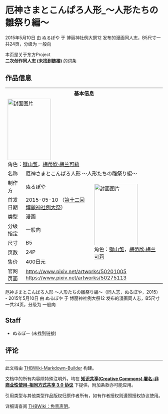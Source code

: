 # 厄神さまとこんぱろ人形_～人形たちの雛祭り編～

<!-- source html: G:\repos\THBWiki-Markdown-Builder\THBWikiMarkdown\Temp\main\f\f0\ns0%3A%E5%8E%84%E7%A5%9E%E3%81%95%E3%81%BE%E3%81%A8%E3%81%93%E3%82%93%E3%81%B1%E3%82%8D%E4%BA%BA%E5%BD%A2_%EF%BD%9E%E4%BA%BA%E5%BD%A2%E3%81%9F%E3%81%A1%E3%81%AE%E9%9B%9B%E7%A5%AD%E3%82%8A%E7%B7%A8%EF%BD%9E.html -->

2015年5月10日 由 ぬるぽや 于 博丽神社例大祭12 发布的漫画同人志，B5尺寸一共24页，分级为 一般向

本页是关于东方Project  
 **二次创作同人志 (未找到链接)** 的词条

## 作品信息

<table><tbody><tr><th colspan="3">基本信息</th></tr><tr><td class="cover-artwork-mobile" colspan="2"><a href="./文件-厄神さまとこんぱろ人形_～人形たちの雛祭り編～封面.png.md" class="image" title="封面图片"><img alt="封面图片" src="https://upload.thwiki.cc/thumb/5/51/%E5%8E%84%E7%A5%9E%E3%81%95%E3%81%BE%E3%81%A8%E3%81%93%E3%82%93%E3%81%B1%E3%82%8D%E4%BA%BA%E5%BD%A2_%EF%BD%9E%E4%BA%BA%E5%BD%A2%E3%81%9F%E3%81%A1%E3%81%AE%E9%9B%9B%E7%A5%AD%E3%82%8A%E7%B7%A8%EF%BD%9E%E5%B0%81%E9%9D%A2.png/138px-%E5%8E%84%E7%A5%9E%E3%81%95%E3%81%BE%E3%81%A8%E3%81%93%E3%82%93%E3%81%B1%E3%82%8D%E4%BA%BA%E5%BD%A2_%EF%BD%9E%E4%BA%BA%E5%BD%A2%E3%81%9F%E3%81%A1%E3%81%AE%E9%9B%9B%E7%A5%AD%E3%82%8A%E7%B7%A8%EF%BD%9E%E5%B0%81%E9%9D%A2.png" decoding="async" loading="lazy" width="138" height="196" srcset="https://upload.thwiki.cc/thumb/5/51/%E5%8E%84%E7%A5%9E%E3%81%95%E3%81%BE%E3%81%A8%E3%81%93%E3%82%93%E3%81%B1%E3%82%8D%E4%BA%BA%E5%BD%A2_%EF%BD%9E%E4%BA%BA%E5%BD%A2%E3%81%9F%E3%81%A1%E3%81%AE%E9%9B%9B%E7%A5%AD%E3%82%8A%E7%B7%A8%EF%BD%9E%E5%B0%81%E9%9D%A2.png/208px-%E5%8E%84%E7%A5%9E%E3%81%95%E3%81%BE%E3%81%A8%E3%81%93%E3%82%93%E3%81%B1%E3%82%8D%E4%BA%BA%E5%BD%A2_%EF%BD%9E%E4%BA%BA%E5%BD%A2%E3%81%9F%E3%81%A1%E3%81%AE%E9%9B%9B%E7%A5%AD%E3%82%8A%E7%B7%A8%EF%BD%9E%E5%B0%81%E9%9D%A2.png 1.5x, https://upload.thwiki.cc/thumb/5/51/%E5%8E%84%E7%A5%9E%E3%81%95%E3%81%BE%E3%81%A8%E3%81%93%E3%82%93%E3%81%B1%E3%82%8D%E4%BA%BA%E5%BD%A2_%EF%BD%9E%E4%BA%BA%E5%BD%A2%E3%81%9F%E3%81%A1%E3%81%AE%E9%9B%9B%E7%A5%AD%E3%82%8A%E7%B7%A8%EF%BD%9E%E5%B0%81%E9%9D%A2.png/277px-%E5%8E%84%E7%A5%9E%E3%81%95%E3%81%BE%E3%81%A8%E3%81%93%E3%82%93%E3%81%B1%E3%82%8D%E4%BA%BA%E5%BD%A2_%EF%BD%9E%E4%BA%BA%E5%BD%A2%E3%81%9F%E3%81%A1%E3%81%AE%E9%9B%9B%E7%A5%AD%E3%82%8A%E7%B7%A8%EF%BD%9E%E5%B0%81%E9%9D%A2.png 2x" data-file-width="891" data-file-height="1261"></a><div class="cover-char">角色：<a href="./键山雏.md" title="键山雏">键山雏</a>，<a href="./梅蒂欣·梅兰可莉.md" title="梅蒂欣·梅兰可莉">梅蒂欣·梅兰可莉</a></div></td>
</tr><tr><td class="label">名称</td><td colspan="2"> 厄神さまとこんぱろ人形 ～人形たちの雛祭り編～ </td></tr><tr><td class="label">制作方</td><td><a href="./ぬるぽや.md" title="ぬるぽや">ぬるぽや</a></td><td class="cover-artwork" rowspan="7" style="min-width:196px;"><a href="./文件-厄神さまとこんぱろ人形_～人形たちの雛祭り編～封面.png.md" class="image" title="封面图片"><img alt="封面图片" src="https://upload.thwiki.cc/thumb/5/51/%E5%8E%84%E7%A5%9E%E3%81%95%E3%81%BE%E3%81%A8%E3%81%93%E3%82%93%E3%81%B1%E3%82%8D%E4%BA%BA%E5%BD%A2_%EF%BD%9E%E4%BA%BA%E5%BD%A2%E3%81%9F%E3%81%A1%E3%81%AE%E9%9B%9B%E7%A5%AD%E3%82%8A%E7%B7%A8%EF%BD%9E%E5%B0%81%E9%9D%A2.png/138px-%E5%8E%84%E7%A5%9E%E3%81%95%E3%81%BE%E3%81%A8%E3%81%93%E3%82%93%E3%81%B1%E3%82%8D%E4%BA%BA%E5%BD%A2_%EF%BD%9E%E4%BA%BA%E5%BD%A2%E3%81%9F%E3%81%A1%E3%81%AE%E9%9B%9B%E7%A5%AD%E3%82%8A%E7%B7%A8%EF%BD%9E%E5%B0%81%E9%9D%A2.png" decoding="async" loading="lazy" width="138" height="196" srcset="https://upload.thwiki.cc/thumb/5/51/%E5%8E%84%E7%A5%9E%E3%81%95%E3%81%BE%E3%81%A8%E3%81%93%E3%82%93%E3%81%B1%E3%82%8D%E4%BA%BA%E5%BD%A2_%EF%BD%9E%E4%BA%BA%E5%BD%A2%E3%81%9F%E3%81%A1%E3%81%AE%E9%9B%9B%E7%A5%AD%E3%82%8A%E7%B7%A8%EF%BD%9E%E5%B0%81%E9%9D%A2.png/208px-%E5%8E%84%E7%A5%9E%E3%81%95%E3%81%BE%E3%81%A8%E3%81%93%E3%82%93%E3%81%B1%E3%82%8D%E4%BA%BA%E5%BD%A2_%EF%BD%9E%E4%BA%BA%E5%BD%A2%E3%81%9F%E3%81%A1%E3%81%AE%E9%9B%9B%E7%A5%AD%E3%82%8A%E7%B7%A8%EF%BD%9E%E5%B0%81%E9%9D%A2.png 1.5x, https://upload.thwiki.cc/thumb/5/51/%E5%8E%84%E7%A5%9E%E3%81%95%E3%81%BE%E3%81%A8%E3%81%93%E3%82%93%E3%81%B1%E3%82%8D%E4%BA%BA%E5%BD%A2_%EF%BD%9E%E4%BA%BA%E5%BD%A2%E3%81%9F%E3%81%A1%E3%81%AE%E9%9B%9B%E7%A5%AD%E3%82%8A%E7%B7%A8%EF%BD%9E%E5%B0%81%E9%9D%A2.png/277px-%E5%8E%84%E7%A5%9E%E3%81%95%E3%81%BE%E3%81%A8%E3%81%93%E3%82%93%E3%81%B1%E3%82%8D%E4%BA%BA%E5%BD%A2_%EF%BD%9E%E4%BA%BA%E5%BD%A2%E3%81%9F%E3%81%A1%E3%81%AE%E9%9B%9B%E7%A5%AD%E3%82%8A%E7%B7%A8%EF%BD%9E%E5%B0%81%E9%9D%A2.png 2x" data-file-width="891" data-file-height="1261"></a><div class="cover-char">角色：<a href="./键山雏.md" title="键山雏">键山雏</a>，<a href="./梅蒂欣·梅兰可莉.md" title="梅蒂欣·梅兰可莉">梅蒂欣·梅兰可莉</a></div></td>
</tr><tr><td class="label">首发日期</td><td>2015-05-10&#160;（<a href="/展会作品列表?e=%E5%8D%9A%E4%B8%BD%E7%A5%9E%E7%A4%BE%E4%BE%8B%E5%A4%A7%E7%A5%AD%2312">第十二回 博麗神社例大祭</a>）</td></tr><tr><td class="label">类型</td><td>漫画</td></tr><tr><td class="label">分级指定</td><td>一般向</td></tr><tr><td class="label">尺寸</td><td>B5</td></tr><tr><td class="label">页数</td><td>24P</td></tr><tr><td class="label">售价</td><td>400日元</td></tr>
<tr><td class="label">官网页面</td><td colspan="2"><a rel="nofollow" class="external free" href="https://www.pixiv.net/artworks/50201005">https://www.pixiv.net/artworks/50201005</a><br><a rel="nofollow" class="external free" href="https://www.pixiv.net/artworks/50275113">https://www.pixiv.net/artworks/50275113</a></td></tr></tbody></table>

厄神さまとこんぱろ人形 ～人形たちの雛祭り編～（同人志，ぬるぽや，2015） - 2015年5月10日 由 ぬるぽや 于 博丽神社例大祭12 发布的漫画同人志，B5尺寸一共24页，分级为 一般向

## Staff
- ぬるぽー (未找到链接)


## 评论




---

此文档由 [THBWiki-Markdown-Builder](https://github.com/Delsin-Yu/THBWiki-Markdown-Builder) 构建。

文档中的所有内容除特殊注明外，均在 [**知识共享(Creative Commons) 署名-非商业性使用-相同方式共享 3.0 协议**](https://creativecommons.org/licenses/by-sa/3.0/deed.zh-hans) 下提供，附加条款亦可能应用。

引用类型与其他类型作品版权归原作者所有，如有作者授权则遵照授权协议使用。

详细请查阅 [THBWiki：免责声明](https://thbwiki.cc/THBWiki:%E5%85%8D%E8%B4%A3%E5%A3%B0%E6%98%8E)。

